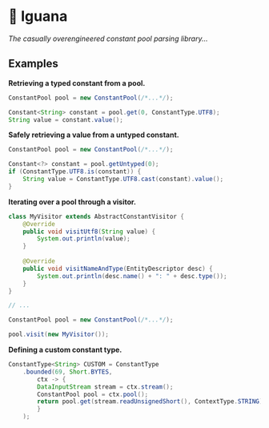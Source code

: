 # 🦎 Iguana
*The casually overengineered constant pool parsing library...*

## Examples

**Retrieving a typed constant from a pool.**
```java
ConstantPool pool = new ConstantPool(/*...*/);

Constant<String> constant = pool.get(0, ConstantType.UTF8);
String value = constant.value();
```

**Safely retrieving a value from a untyped constant.**
```java
ConstantPool pool = new ConstantPool(/*...*/);

Constant<?> constant = pool.getUntyped(0);
if (ConstantType.UTF8.is(constant)) {
    String value = ConstantType.UTF8.cast(constant).value();
}
```

**Iterating over a pool through a visitor.**
```java
class MyVisitor extends AbstractConstantVisitor { 
    @Override
    public void visitUtf8(String value) {
        System.out.println(value);
    }
    
    @Override
    public void visitNameAndType(EntityDescriptor desc) {
        System.out.println(desc.name() + ": " + desc.type());
    }
}

// ...

ConstantPool pool = new ConstantPool(/*...*/);

pool.visit(new MyVisitor());
```

**Defining a custom constant type.**
```java
ConstantType<String> CUSTOM = ConstantType
    .bounded(69, Short.BYTES,
        ctx -> {
	    DataInputStream stream = ctx.stream();
	    ConstantPool pool = ctx.pool();
	    return pool.get(stream.readUnsignedShort(), ContextType.STRING).value();
        }
    );
```